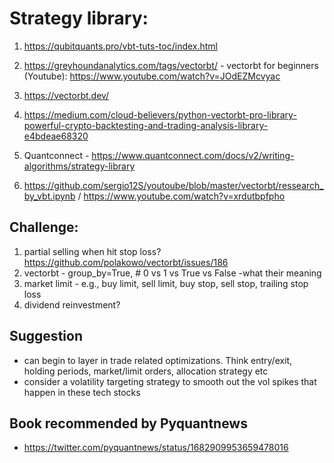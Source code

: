 # Strategy library:

1. https://qubitquants.pro/vbt-tuts-toc/index.html

1. https://greyhoundanalytics.com/tags/vectorbt/  - vectorbt for beginners (Youtube): https://www.youtube.com/watch?v=JOdEZMcvyac

1. https://vectorbt.dev/

1. https://medium.com/cloud-believers/python-vectorbt-pro-library-powerful-crypto-backtesting-and-trading-analysis-library-e4bdeae68320

1. Quantconnect - https://www.quantconnect.com/docs/v2/writing-algorithms/strategy-library

1. https://github.com/sergio12S/youtoube/blob/master/vectorbt/ressearch_by_vbt.ipynb / https://www.youtube.com/watch?v=xrdutbpfpho


## Challenge: 
1. partial selling when hit stop loss? https://github.com/polakowo/vectorbt/issues/186
2. vectorbt - group_by=True, # 0 vs 1 vs True vs False -what their meaning
4. market limit - e.g., buy limit, sell limit, buy stop, sell stop, trailing stop loss
5. dividend reinvestment?

## Suggestion
- can begin to layer in trade related optimizations. Think entry/exit, holding periods, market/limit orders, allocation strategy etc
- consider a volatility targeting strategy to smooth out the vol spikes that happen in these tech stocks

## Book recommended by Pyquantnews
- https://twitter.com/pyquantnews/status/1682909953659478016